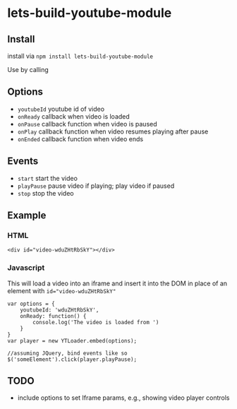 # lets-build-youtube-module

## Install

install via `npm install lets-build-youtube-module`

Use by calling 

## Options
- `youtubeId` youtube id of video
- `onReady` callback when video is loaded
- `onPause` callback function when video is paused
- `onPlay` callback function when video resumes playing after pause
- `onEnded` callback function when video ends

## Events
- `start` start the video
- `playPause` pause video if playing; play video if paused
- `stop` stop the video

## Example


### HTML
```
<div id="video-wduZHtRbSkY"></div>
```

### Javascript
This will load a video into an iframe and insert it into the DOM in place of an element with `id="video-wduZHtRbSkY"`

```
var options = {
	youtubeId: 'wduZHtRbSkY',
	onReady: function() {
		console.log('The video is loaded from ')
	}
}
var player = new YTLoader.embed(options);

//assuming JQuery, bind events like so
$('someElement').click(player.playPause);

```

## TODO
- include options to set Iframe params, e.g., showing video player controls
